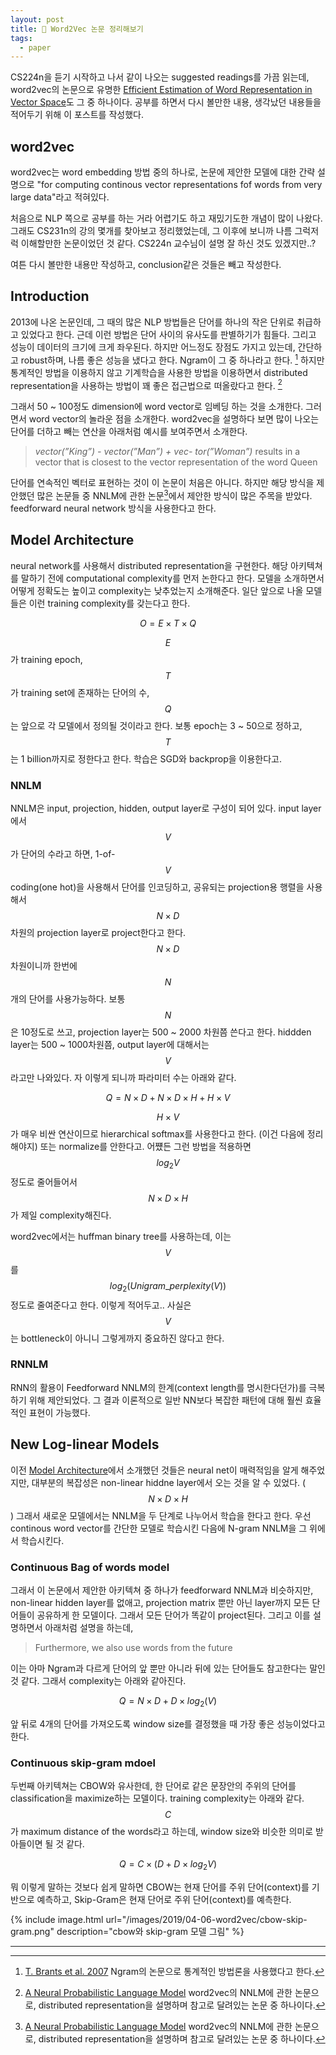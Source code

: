 ```yaml
---
layout: post
title: 📃 Word2Vec 논문 정리해보기
tags:
  - paper
---
```


CS224n을 듣기 시작하고 나서 같이 나오는 suggested readings를 가끔 읽는데, word2vec의 논문으로 유명한 [Efficient Estimation of Word Representation in Vector Space](https://arxiv.org/pdf/1301.3781.pdf)도 그 중 하나이다. 공부를 하면서 다시 볼만한 내용, 생각났던 내용들을 적어두기 위해 이 포스트를 작성했다.

## word2vec

word2vec는 word embedding 방법 중의 하나로, 논문에 제안한 모델에 대한 간략 설명으로 "for computing continous vector representations fof words from very large data"라고 적혀있다.

처음으로 NLP 쪽으로 공부를 하는 거라 어렵기도 하고 재밌기도한 개념이 많이 나왔다. 그래도 CS231n의 강의 몇개를 찾아보고 정리했었는데, 그 이후에 보니까 나름 그럭저럭 이해할만한 논문이었던 것 같다. CS224n 교수님이 설명 잘 하신 것도 있겠지만..?

여튼 다시 볼만한 내용만 작성하고, conclusion같은 것들은 빼고 작성한다.

## Introduction

2013에 나온 논문인데, 그 때의 많은 NLP 방법들은 단어를 하나의 작은 단위로 취급하고 있었다고 한다. 근데 이런 방법은 단어 사이의 유사도를 판별하기가 힘들다. 그리고 성능이 데이터의 크기에 크게 좌우된다. 하지만 어느정도 장점도 가지고 있는데, 간단하고 robust하며, 나름 좋은 성능을 냈다고 한다. Ngram이 그 중 하나라고 한다. [^ngram] 하지만 통계적인 방법을 이용하지 않고 기계학습을 사용한 방법을 이용하면서 distributed representation을 사용하는 방법이 꽤 좋은 접근법으로 떠올랐다고 한다. [^nnlm]

그래서 50 ~ 100정도 dimension에 word vector로 임베딩 하는 것을 소개한다. 그러면서 word vector의 놀라운 점을 소개한다. word2vec을 설명하다 보면 많이 나오는 단어를 더하고 빼는 연산을 아래처럼 예시를 보여주면서 소개한다.

> *vector(”King”) - vector(”Man”) + vec- tor(”Woman”)* results in a vector that is closest to the vector representation of the word Queen

단어를 연속적인 벡터로 표현하는 것이 이 논문이 처음은 아니다. 하지만 해당 방식을 제안했던 많은 논문들 중 NNLM에 관한 논문[^nnlm]에서 제안한 방식이 많은 주목을 받았다. feedforward neural network 방식을 사용한다고 한다.

## Model Architecture

neural network를 사용해서 distributed representation을 구현한다. 해당 아키텍쳐를 말하기 전에 computational complexity를 먼저 논한다고 한다. 모델을 소개하면서 어떻게 정확도는 높이고 complexity는 낮추었는지 소개해준다. 일단 앞으로 나올 모델들은 이런 training complexity를 갖는다고 한다.

$$ O = E \times T \times Q $$

$$E$$가 training epoch, $$T$$가 training set에 존재하는 단어의 수, $$Q$$는 앞으로 각 모델에서 정의될 것이라고 한다. 보통 epoch는 3 ~ 50으로 정하고, $$T$$는 1 billion까지로 정한다고 한다. 학습은 SGD와 backprop을 이용한다고.

### NNLM

NNLM은 input, projection, hidden, output layer로 구성이 되어 있다. input layer에서 $$V$$가 단어의 수라고 하면, 1-of-$$V$$ coding(one hot)을 사용해서 단어를 인코딩하고, 공유되는 projection용 행렬을 사용해서 $$N \times D$$ 차원의 projection layer로 project한다고 한다. $$N \times D$$ 차원이니까 한번에 $$N$$개의 단어를 사용가능하다. 보통 $$N$$은 10정도로 쓰고, projection layer는 500 ~ 2000 차원쯤 쓴다고 한다. hiddden layer는 500 ~ 1000차원쯤, output layer에 대해서는 $$V$$라고만 나와있다. 자 이렇게 되니까 파라미터 수는 아래와 같다.

$$ Q = N \times D + N \times D \times H + H \times V $$

$$ H \times V $$가 매우 비싼 연산이므로 hierarchical softmax를 사용한다고 한다. (이건 다음에 정리해야지) 또는 normalize를 안한다고. 어쩄든 그런 방법을 적용하면 $$ log_2 V$$ 정도로 줄어들어서 $$ N \times D \times H $$가 제일 complexity해진다.

word2vec에서는 huffman binary tree를 사용하는데, 이는 $$V$$를 $$log_2(Unigram\_perplexity(V))$$정도로 줄여준다고 한다. 이렇게 적어두고.. 사실은 $$V$$는 bottleneck이 아니니 그렇게까지 중요하진 않다고 한다.

### RNNLM

RNN의 활용이 Feedforward NNLM의 한계(context length를 명시한다던가)를 극복하기 위해 제안되었다. 그 결과 이론적으로 일반 NN보다 복잡한 패턴에 대해 훨씬 효율적인 표현이 가능했다.

## New Log-linear Models

이전 [Model Architecture](#model-architecture)에서 소개했던 것들은 neural net이 매력적임을 알게 해주었지만, 대부분의 복잡성은 non-linear hiddne layer에서 오는 것을 알 수 있었다. ($$ N \times D \times H $$) 그래서 새로운 모델에서는 NNLM을 두 단계로 나누어서 학습을 한다고 한다. 우선 continous word vector를 간단한 모델로 학습시킨 다음에 N-gram NNLM을 그 위에서 학습시킨다.

### Continuous Bag of words model

그래서 이 논문에서 제안한 아키텍쳐 중 하나가 feedforward NNLM과 비슷하지만, non-linear hidden layer를 없애고, projection matrix 뿐만 아닌 layer까지 모든 단어들이 공유하게 한 모델이다. 그래서 모든 단어가 똑같이 project된다. 그리고 이를 설명하면서 아래처럼 설명을 하는데,

> Furthermore, we also use words from the future

이는 아마 Ngram과 다르게 단어의 앞 뿐만 아니라 뒤에 있는 단어들도 참고한다는 말인 것 같다. 그래서 complexity는 아래와 같아진다.

$$ Q = N \times D + D \times log_2 (V) $$

앞 뒤로 4개의 단어를 가져오도록 window size를 결정했을 때 가장 좋은 성능이었다고 한다.

### Continuous skip-gram mdoel

두번째 아키텍쳐는 CBOW와 유사한데, 한 단어로 같은 문장안의 주위의 단어를 classification을 maximize하는 모델이다. training complexity는 아래와 같다. $$ C$$가 maximum distance of the words라고 하는데, window size와 비슷한 의미로 받아들이면 될 것 같다.

$$ Q = C \times ( D + D \times log_2 V ) $$

뭐 이렇게 말하는 것보다 쉽게 말하면 CBOW는 현재 단어를 주위 단어(context)를 기반으로 예측하고, Skip-Gram은 현재 단어로 주위 단어(context)를 예측한다.

{% include image.html url="/images/2019/04-06-word2vec/cbow-skip-gram.png" description="cbow와 skip-gram 모델 그림" %}

---

[^ngram]: [T. Brants et al. 2007](https://www.aclweb.org/anthology/D07-1090.pdf) Ngram의 논문으로 통계적인 방법론을 사용했다고 한다.
[^nnlm]: [A Neural Probabilistic Language Model](http://www.jmlr.org/papers/v3/bengio03a.html) word2vec의 NNLM에 관한 논문으로, distributed representation을 설명하며 참고로 달려있는 논문 중 하나이다.

